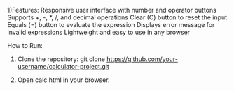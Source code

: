 1)Features:
Responsive user interface with number and operator buttons
Supports +, -, *, /, and decimal operations
Clear (C) button to reset the input
Equals (=) button to evaluate the expression
Displays error message for invalid expressions
Lightweight and easy to use in any browser

How to Run:
 1. Clone the repository:
    git clone https://github.com/your-username/calculator-project.git

2. Open calc.html in your browser.
